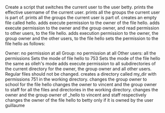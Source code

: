 Create a script that switches the current user to the user betty.
prints the effective username of the current user.
prints all the groups the current user is part of.
prints all the groups the current user is part of.
creates an empty file called hello.
adds execute permission to the owner of the file hello.
adds execute permission to the owner and the group owner, and read permission to other users, to the file hello.
 adds execution permission to the owner, the group owner and the other users, to the file hello
sets the permission to the file hello as follows:

Owner: no permission at all
Group: no permission at all
Other users: all the permissions
Sets the mode of file hello to 753
Sets the mode of the file hello the same as olleh's mode
adds execute permission to all subdirectories of the current directory for the owner, the group owner and all other users. Regular files should not be changed.
creates a directory called my_dir with permissions 751 in the working directory.
changes the group owner to school for the file hello
changes the owner to vincent and the group owner to staff for all the files and directories in the working directory.
changes the owner and the group owner of _hello to vincent and staff respectively
changes the owner of the file hello to betty only if it is owned by the user guillaume
